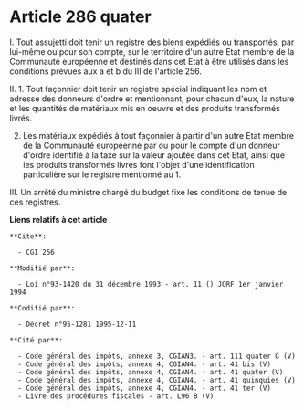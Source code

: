 # Article 286 quater

I. Tout assujetti doit tenir un registre des biens expédiés ou transportés, par lui-même ou pour son compte, sur le
territoire d'un autre Etat membre de la Communauté européenne et destinés dans cet Etat à être utilisés dans les conditions
prévues aux a et b du III de l'article 256.

II. 1. Tout façonnier doit tenir un registre spécial indiquant les nom et adresse des donneurs d'ordre et mentionnant, pour
chacun d'eux, la nature et les quantités de matériaux mis en oeuvre et des produits transformés livrés.

2. Les matériaux expédiés à tout façonnier à partir d'un autre Etat membre de la Communauté européenne par ou pour le compte
d'un donneur d'ordre identifié à la taxe sur la valeur ajoutée dans cet Etat, ainsi que les produits transformés livrés font
l'objet d'une identification particulière sur le registre mentionné au 1.

III. Un arrêté du ministre chargé du budget fixe les conditions de tenue de ces registres.

**Liens relatifs à cet article**

	**Cite**:

	  - CGI 256

	**Modifié par**:

	  - Loi n°93-1420 du 31 décembre 1993 - art. 11 () JORF 1er janvier 1994

	**Codifié par**:

	  - Décret n°95-1281 1995-12-11

	**Cité par**:

	  - Code général des impôts, annexe 3, CGIAN3. - art. 111 quater G (V)
	  - Code général des impôts, annexe 4, CGIAN4. - art. 41 bis (V)
	  - Code général des impôts, annexe 4, CGIAN4. - art. 41 quater (V)
	  - Code général des impôts, annexe 4, CGIAN4. - art. 41 quinquies (V)
	  - Code général des impôts, annexe 4, CGIAN4. - art. 41 ter (V)
	  - Livre des procédures fiscales - art. L96 B (V)
